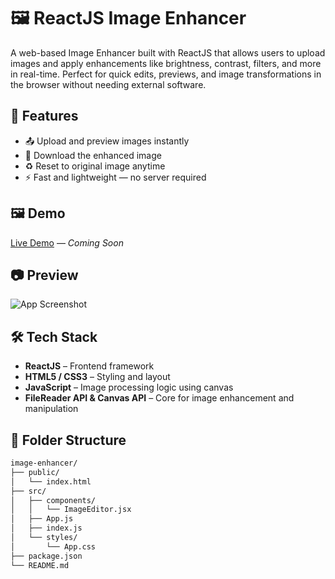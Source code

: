 # 🖼️ ReactJS Image Enhancer

A web-based Image Enhancer built with ReactJS that allows users to upload images and apply enhancements like brightness, contrast, filters, and more in real-time. Perfect for quick edits, previews, and image transformations in the browser without needing external software.

## 🚀 Features

- 📤 Upload and preview images instantly
- 💾 Download the enhanced image
- ♻️ Reset to original image anytime
- ⚡ Fast and lightweight — no server required

## 🖼️ Demo

[Live Demo](#) — *Coming Soon*

## 📷 Preview

![App Screenshot](./screenshot.png) <!-- Add a real screenshot if available -->

## 🛠️ Tech Stack

- **ReactJS** – Frontend framework
- **HTML5 / CSS3** – Styling and layout
- **JavaScript** – Image processing logic using canvas
- **FileReader API & Canvas API** – Core for image enhancement and manipulation

## 📂 Folder Structure

```bash
image-enhancer/
├── public/
│   └── index.html
├── src/
│   ├── components/
│   │   └── ImageEditor.jsx
│   ├── App.js
│   ├── index.js
│   └── styles/
│       └── App.css
├── package.json
└── README.md

